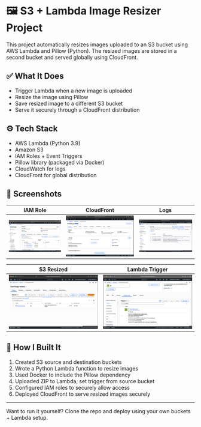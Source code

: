 # 🖼️ S3 + Lambda Image Resizer Project

This project automatically resizes images uploaded to an S3 bucket using AWS Lambda and Pillow (Python). The resized images are stored in a second bucket and served globally using CloudFront.

## ✅ What It Does
- Trigger Lambda when a new image is uploaded
- Resize the image using Pillow
- Save resized image to a different S3 bucket
- Serve it securely through a CloudFront distribution

## ⚙️ Tech Stack
- AWS Lambda (Python 3.9)
- Amazon S3
- IAM Roles + Event Triggers
- Pillow library (packaged via Docker)
- CloudWatch for logs
- CloudFront for global distribution

## 📸 Screenshots

| IAM Role | CloudFront | Logs |
|----------|------------|------|
| ![IAMROLE](screenshots/IAMROLE.png) | ![CloudFront](screenshots/CLOUDFRONT.png) | ![Logs](screenshots/LOG.png) |

| S3 Resized | Lambda Trigger |
|------------|----------------|
| ![S3](screenshots/S3-resized.png) | ![Trigger](screenshots/trigger.png) |

## 📝 How I Built It
1. Created S3 source and destination buckets
2. Wrote a Python Lambda function to resize images
3. Used Docker to include the Pillow dependency
4. Uploaded ZIP to Lambda, set trigger from source bucket
5. Configured IAM roles to securely allow access
6. Deployed CloudFront to serve resized images securely

---

Want to run it yourself? Clone the repo and deploy using your own buckets + Lambda setup.
